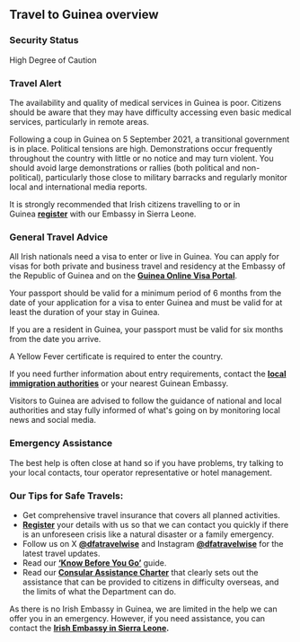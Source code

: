 ## Travel to Guinea overview

### **Security Status**

High Degree of Caution

### **Travel Alert**

The availability and quality of medical services in Guinea is poor. Citizens should be aware that they may have difficulty accessing even basic medical services, particularly in remote areas.

Following a coup in Guinea on 5 September 2021, a transitional government is in place. Political tensions are high. Demonstrations occur frequently throughout the country with little or no notice and may turn violent. You should avoid large demonstrations or rallies (both political and non-political), particularly those close to military barracks and regularly monitor local and international media reports.

It is strongly recommended that Irish citizens travelling to or in Guinea [**register**](/en/dfa/overseas-travel/citizens-registration/) with our Embassy in Sierra Leone.

### **General Travel Advice**

All Irish nationals need a visa to enter or live in Guinea. You can apply for visas for both private and business travel and residency at the Embassy of the Republic of Guinea and on the [**Guinea Online Visa Portal**](https://www.paf.gov.gn/visa).

Your passport should be valid for a minimum period of 6 months from the date of your application for a visa to enter Guinea and must be valid for at least the duration of your stay in Guinea.

If you are a resident in Guinea, your passport must be valid for six months from the date you arrive.

A Yellow Fever certificate is required to enter the country.

If you need further information about entry requirements, contact the [**local immigration authorities**](http://www.paf.gov.gn/) or your nearest Guinean Embassy.

Visitors to Guinea are advised to follow the guidance of national and local authorities and stay fully informed of what's going on by monitoring local news and social media.

### **Emergency Assistance**

The best help is often close at hand so if you have problems, try talking to your local contacts, tour operator representative or hotel management.

### **Our Tips for Safe Travels:**

* Get comprehensive travel insurance that covers all planned activities.
* [**Register**](https://www.ireland.ie/en/dfa/overseas-travel/citizens-registration/) your details with us so that we can contact you quickly if there is an unforeseen crisis like a natural disaster or a family emergency.
* Follow us on X [**@dfatravelwise**](https://www.twitter.com/DFATravelWise) and Instagram [**@dfatravelwise**](https://www.instagram.com/dfatravelwise/) for the latest travel updates.
* Read our [**‘Know Before You Go’**](https://www.ireland.ie/en/dfa/overseas-travel/know-before-you-go-/) guide.
* Read our [**Consular Assistance Charter**](https://www.ireland.ie/en/dfa/overseas-travel/assistance-abroad/consular-assistance-charter/) that clearly sets out the assistance that can be provided to citizens in difficulty overseas, and the limits of what the Department can do.

As there is no Irish Embassy in Guinea, we are limited in the help we can offer you in an emergency. However, if you need assistance, you can contact the [**Irish Embassy in Sierra Leone**](/en/sierraleone/freetown/)**.**